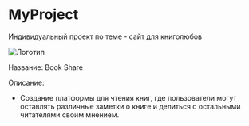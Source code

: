 # MyProject
Индивидуальный проект по теме - сайт для книголюбов

![Логотип](https://fsd.multiurok.ru/html/2025/01/04/s_67787205dcc83/phpugNMz6_11A-PLA-VR-24g_html_1b438369c6040181.png)

Название: Book Share

Описание:
- Создание платформы для чтения книг, где пользователи могут оставлять различные заметки о книге и делиться с остальными читателями своим мнением.

